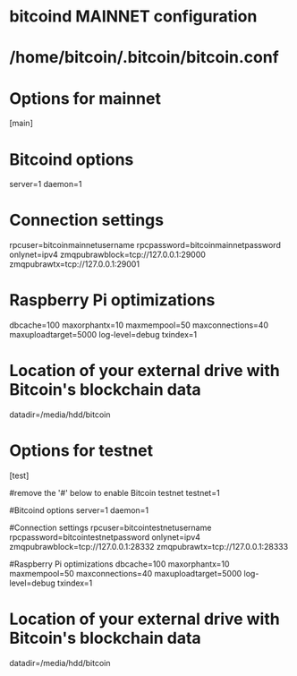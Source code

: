 # bitcoind MAINNET configuration
# /home/bitcoin/.bitcoin/bitcoin.conf


 # Options for mainnet
  [main]

 # Bitcoind options
 server=1
 daemon=1

 # Connection settings
 rpcuser=bitcoinmainnetusername
 rpcpassword=bitcoinmainnetpassword
 onlynet=ipv4
 zmqpubrawblock=tcp://127.0.0.1:29000
 zmqpubrawtx=tcp://127.0.0.1:29001

 # Raspberry Pi optimizations
 dbcache=100
 maxorphantx=10
 maxmempool=50
 maxconnections=40
 maxuploadtarget=5000
 log-level=debug
 txindex=1

 # Location of your external drive with Bitcoin's blockchain data 
 datadir=/media/hdd/bitcoin



 # Options for testnet
 [test]

 #remove the '#' below to enable Bitcoin testnet
 testnet=1

 #Bitcoind options
 server=1
 daemon=1

 #Connection settings
 rpcuser=bitcointestnetusername
 rpcpassword=bitcointestnetpassword
 onlynet=ipv4
 zmqpubrawblock=tcp://127.0.0.1:28332
 zmqpubrawtx=tcp://127.0.0.1:28333

 #Raspberry Pi optimizations
 dbcache=100
 maxorphantx=10
 maxmempool=50
 maxconnections=40
 maxuploadtarget=5000
 log-level=debug
 txindex=1
 # Location of your external drive with Bitcoin's blockchain data 
 datadir=/media/hdd/bitcoin
